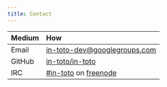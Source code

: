 ```yaml
---
title: Contact
---
```


Medium | How
:------|:---
Email | [in-toto-dev@googlegroups.com](mailto:in-toto-dev@googlegroups.com)
GitHub | [in-toto/in-toto](https://github.com/in-toto/in-toto)
IRC | [#in-toto](https://webchat.freenode.net/#in-toto) on [freenode](https://freenode.net)
